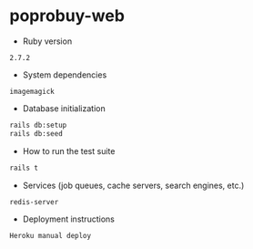 # poprobuy-web

* Ruby version

```
2.7.2
```

* System dependencies

```
imagemagick
```

* Database initialization

```bash
rails db:setup
rails db:seed
```


* How to run the test suite

```bash
rails t
```

* Services (job queues, cache servers, search engines, etc.)

```
redis-server
```

* Deployment instructions

```
Heroku manual deploy
```
